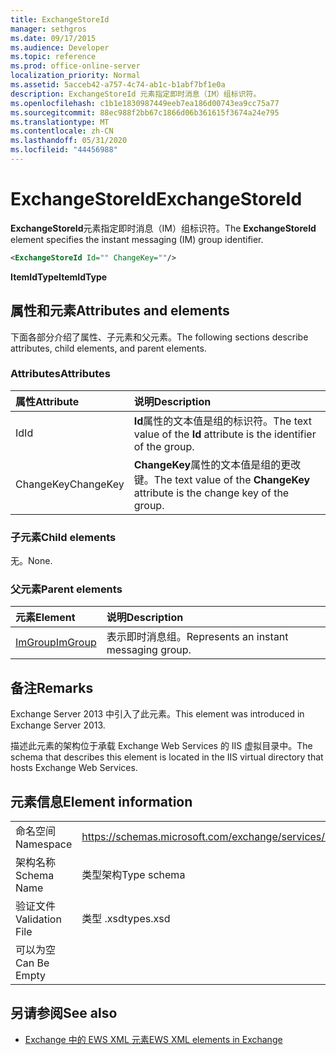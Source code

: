 ```yaml
---
title: ExchangeStoreId
manager: sethgros
ms.date: 09/17/2015
ms.audience: Developer
ms.topic: reference
ms.prod: office-online-server
localization_priority: Normal
ms.assetid: 5acceb42-a757-4c74-ab1c-b1abf7bf1e0a
description: ExchangeStoreId 元素指定即时消息（IM）组标识符。
ms.openlocfilehash: c1b1e1830987449eeb7ea186d00743ea9cc75a77
ms.sourcegitcommit: 88ec988f2bb67c1866d06b361615f3674a24e795
ms.translationtype: MT
ms.contentlocale: zh-CN
ms.lasthandoff: 05/31/2020
ms.locfileid: "44456988"
---
```

# <a name="exchangestoreid"></a><span data-ttu-id="4976d-103">ExchangeStoreId</span><span class="sxs-lookup"><span data-stu-id="4976d-103">ExchangeStoreId</span></span>

<span data-ttu-id="4976d-104">**ExchangeStoreId**元素指定即时消息（IM）组标识符。</span><span class="sxs-lookup"><span data-stu-id="4976d-104">The **ExchangeStoreId** element specifies the instant messaging (IM) group identifier.</span></span> 
  
```XML
<ExchangeStoreId Id="" ChangeKey=""/>
```

 <span data-ttu-id="4976d-105">**ItemIdType**</span><span class="sxs-lookup"><span data-stu-id="4976d-105">**ItemIdType**</span></span>
## <a name="attributes-and-elements"></a><span data-ttu-id="4976d-106">属性和元素</span><span class="sxs-lookup"><span data-stu-id="4976d-106">Attributes and elements</span></span>

<span data-ttu-id="4976d-107">下面各部分介绍了属性、子元素和父元素。</span><span class="sxs-lookup"><span data-stu-id="4976d-107">The following sections describe attributes, child elements, and parent elements.</span></span>
  
### <a name="attributes"></a><span data-ttu-id="4976d-108">Attributes</span><span class="sxs-lookup"><span data-stu-id="4976d-108">Attributes</span></span>

|<span data-ttu-id="4976d-109">**属性**</span><span class="sxs-lookup"><span data-stu-id="4976d-109">**Attribute**</span></span>|<span data-ttu-id="4976d-110">**说明**</span><span class="sxs-lookup"><span data-stu-id="4976d-110">**Description**</span></span>|
|:-----|:-----|
|<span data-ttu-id="4976d-111">Id</span><span class="sxs-lookup"><span data-stu-id="4976d-111">Id</span></span>  <br/> |<span data-ttu-id="4976d-112">**Id**属性的文本值是组的标识符。</span><span class="sxs-lookup"><span data-stu-id="4976d-112">The text value of the **Id** attribute is the identifier of the group.</span></span>  <br/> |
|<span data-ttu-id="4976d-113">ChangeKey</span><span class="sxs-lookup"><span data-stu-id="4976d-113">ChangeKey</span></span>  <br/> |<span data-ttu-id="4976d-114">**ChangeKey**属性的文本值是组的更改键。</span><span class="sxs-lookup"><span data-stu-id="4976d-114">The text value of the **ChangeKey** attribute is the change key of the group.</span></span>  <br/> |
   
### <a name="child-elements"></a><span data-ttu-id="4976d-115">子元素</span><span class="sxs-lookup"><span data-stu-id="4976d-115">Child elements</span></span>

<span data-ttu-id="4976d-116">无。</span><span class="sxs-lookup"><span data-stu-id="4976d-116">None.</span></span>
  
### <a name="parent-elements"></a><span data-ttu-id="4976d-117">父元素</span><span class="sxs-lookup"><span data-stu-id="4976d-117">Parent elements</span></span>

|<span data-ttu-id="4976d-118">**元素**</span><span class="sxs-lookup"><span data-stu-id="4976d-118">**Element**</span></span>|<span data-ttu-id="4976d-119">**说明**</span><span class="sxs-lookup"><span data-stu-id="4976d-119">**Description**</span></span>|
|:-----|:-----|
|[<span data-ttu-id="4976d-120">ImGroup</span><span class="sxs-lookup"><span data-stu-id="4976d-120">ImGroup</span></span>](imgroup.md) <br/> |<span data-ttu-id="4976d-121">表示即时消息组。</span><span class="sxs-lookup"><span data-stu-id="4976d-121">Represents an instant messaging group.</span></span>  <br/> |
   
## <a name="remarks"></a><span data-ttu-id="4976d-122">备注</span><span class="sxs-lookup"><span data-stu-id="4976d-122">Remarks</span></span>

<span data-ttu-id="4976d-123">Exchange Server 2013 中引入了此元素。</span><span class="sxs-lookup"><span data-stu-id="4976d-123">This element was introduced in Exchange Server 2013.</span></span>
  
<span data-ttu-id="4976d-124">描述此元素的架构位于承载 Exchange Web Services 的 IIS 虚拟目录中。</span><span class="sxs-lookup"><span data-stu-id="4976d-124">The schema that describes this element is located in the IIS virtual directory that hosts Exchange Web Services.</span></span>
  
## <a name="element-information"></a><span data-ttu-id="4976d-125">元素信息</span><span class="sxs-lookup"><span data-stu-id="4976d-125">Element information</span></span>

|||
|:-----|:-----|
|<span data-ttu-id="4976d-126">命名空间</span><span class="sxs-lookup"><span data-stu-id="4976d-126">Namespace</span></span>  <br/> |https://schemas.microsoft.com/exchange/services/2006/types  <br/> |
|<span data-ttu-id="4976d-127">架构名称</span><span class="sxs-lookup"><span data-stu-id="4976d-127">Schema Name</span></span>  <br/> |<span data-ttu-id="4976d-128">类型架构</span><span class="sxs-lookup"><span data-stu-id="4976d-128">Type schema</span></span>  <br/> |
|<span data-ttu-id="4976d-129">验证文件</span><span class="sxs-lookup"><span data-stu-id="4976d-129">Validation File</span></span>  <br/> |<span data-ttu-id="4976d-130">类型 .xsd</span><span class="sxs-lookup"><span data-stu-id="4976d-130">types.xsd</span></span>  <br/> |
|<span data-ttu-id="4976d-131">可以为空</span><span class="sxs-lookup"><span data-stu-id="4976d-131">Can Be Empty</span></span>  <br/> ||
   
## <a name="see-also"></a><span data-ttu-id="4976d-132">另请参阅</span><span class="sxs-lookup"><span data-stu-id="4976d-132">See also</span></span>



- [<span data-ttu-id="4976d-133">Exchange 中的 EWS XML 元素</span><span class="sxs-lookup"><span data-stu-id="4976d-133">EWS XML elements in Exchange</span></span>](ews-xml-elements-in-exchange.md)

